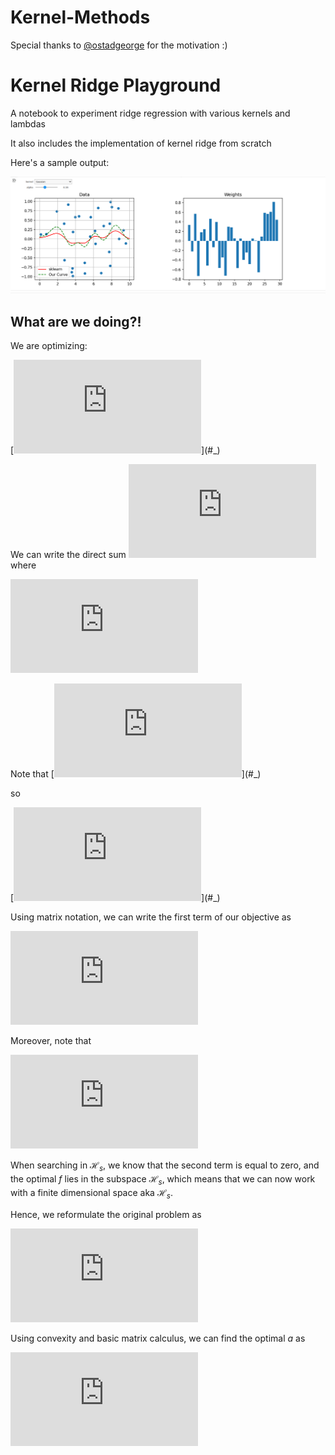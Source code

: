# Kernel-Methods
Special thanks to [@ostadgeorge](https://github.com/ostadgeorge) for the motivation :)

# Kernel Ridge Playground
A notebook to experiment ridge regression with various kernels and lambdas

It also includes the implementation of kernel ridge from scratch

Here's a sample output:

![sample](./images/kernel_ridge.png)


## What are we doing?!
We are optimizing:

[![\\ 	\arg\min\limits_{f\in \mathcal{H}}\frac{1}{n}\sum_{i=1}^{n}(y_i-f(x_i))^2+\lambda \|f\|^2_{\mathcal{H}}](https://latex.codecogs.com/svg.latex?%5C%5C%20%09%5Carg%5Cmin%5Climits_%7Bf%5Cin%20%5Cmathcal%7BH%7D%7D%5Cfrac%7B1%7D%7Bn%7D%5Csum_%7Bi%3D1%7D%5E%7Bn%7D(y_i-f(x_i))%5E2%2B%5Clambda%20%5C%7Cf%5C%7C%5E2_%7B%5Cmathcal%7BH%7D%7D)](#_)

We can write the direct sum [![\\ \mathcal{H}=\mathcal{H}_{S} \oplus \mathcal{H}^\perp_{S}](https://latex.codecogs.com/svg.latex?%5C%5C%20%5Cmathcal%7BH%7D%3D%5Cmathcal%7BH%7D_%7BS%7D%20%5Coplus%20%5Cmathcal%7BH%7D%5E%5Cperp_%7BS%7D)](#_)
where 

[![\\ \mathcal{H}_{S}=\{f\in \mathcal{H} | f=\sum_{i=1}^{n}a_iK_{X_i}\}](https://latex.codecogs.com/svg.latex?%5C%5C%20%5Cmathcal%7BH%7D_%7BS%7D%3D%5C%7Bf%5Cin%20%5Cmathcal%7BH%7D%20%7C%20f%3D%5Csum_%7Bi%3D1%7D%5E%7Bn%7Da_iK_%7BX_i%7D%5C%7D)](#_)

Note that [![\\ f_{\mathcal{H}^\perp_s}(x_i)=\langle f_{\mathcal{H}^\perp_s},K_{x_i}\rangle=0](https://latex.codecogs.com/svg.latex?%5C%5C%20f_%7B%5Cmathcal%7BH%7D%5E%5Cperp_s%7D(x_i)%3D%5Clangle%20f_%7B%5Cmathcal%7BH%7D%5E%5Cperp_s%7D%2CK_%7Bx_i%7D%5Crangle%3D0)](#_)

so 

[![\\ f(x_i)=f_{\mathcal{H}_s}(x_i)=\sum_{j=1}^{n}a_jK(x_i,x_j)](https://latex.codecogs.com/svg.latex?%5C%5C%20f(x_i)%3Df_%7B%5Cmathcal%7BH%7D_s%7D(x_i)%3D%5Csum_%7Bj%3D1%7D%5E%7Bn%7Da_jK(x_i%2Cx_j))](#_)

Using matrix notation, we can write the first term of our objective as 

[![\\ \frac{1}{n}(Ka-Y)^\top(ka-Y)](https://latex.codecogs.com/svg.latex?%5C%5C%20%5Cfrac%7B1%7D%7Bn%7D(Ka-Y)%5E%5Ctop(ka-Y))](#_)

Moreover, note that 

[![\\ \|f\|^2_{\mathcal{H}}=\langle f,f\rangle_\mathcal{H} = \langle f_{\mathcal{H}_s}+ f_{\mathcal{H}^\perp_s},f_{\mathcal{H}_s}+ f_{\mathcal{H}^\perp_s}\rangle_\mathcal{H}=\|f_{\mathcal{H}_s}\|^2_{\mathcal{H}} + \|f_{\mathcal{H}^\perp_s}\|^2_{\mathcal{H}}](https://latex.codecogs.com/svg.latex?%5C%5C%20%5C%7Cf%5C%7C%5E2_%7B%5Cmathcal%7BH%7D%7D%3D%5Clangle%20f%2Cf%5Crangle_%5Cmathcal%7BH%7D%20%3D%20%5Clangle%20f_%7B%5Cmathcal%7BH%7D_s%7D%2B%20f_%7B%5Cmathcal%7BH%7D%5E%5Cperp_s%7D%2Cf_%7B%5Cmathcal%7BH%7D_s%7D%2B%20f_%7B%5Cmathcal%7BH%7D%5E%5Cperp_s%7D%5Crangle_%5Cmathcal%7BH%7D%3D%5C%7Cf_%7B%5Cmathcal%7BH%7D_s%7D%5C%7C%5E2_%7B%5Cmathcal%7BH%7D%7D%20%2B%20%5C%7Cf_%7B%5Cmathcal%7BH%7D%5E%5Cperp_s%7D%5C%7C%5E2_%7B%5Cmathcal%7BH%7D%7D)](#_)

When searching in $\mathcal{H}_s$, we know that the second term is equal to zero, and the optimal $f$ lies in the subspace $\mathcal{H}_s$, which means that we can now work with a finite dimensional space aka $\mathcal{H}_s$.


Hence, we reformulate the original problem as

[![\\ \arg\min\limits_{a\in\mathbb{R}^n}\frac{1}{n}(Ka-Y)^\top(Ka-Y)+\lambda a^\top Ka](https://latex.codecogs.com/svg.latex?%5C%5C%20%5Carg%5Cmin%5Climits_%7Ba%5Cin%5Cmathbb%7BR%7D%5En%7D%5Cfrac%7B1%7D%7Bn%7D(Ka-Y)%5E%5Ctop(Ka-Y)%2B%5Clambda%20a%5E%5Ctop%20Ka)](#_)

Using convexity and basic matrix calculus, we can find the optimal $a$ as

[![\\ a=(K+\lambda n I)^{-1}Y](https://latex.codecogs.com/svg.latex?%5C%5C%20a%3D(K%2B%5Clambda%20n%20I)%5E%7B-1%7DY)](#_)
